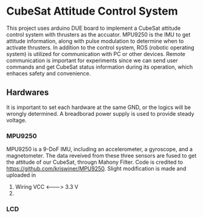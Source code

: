 # CubeSat Attitude Control System
This project uses arduino DUE board to implement a CubeSat attitude control system with thrusters as the accuator.
MPU9250 is the IMU to get attitude information, along with pulse modulation to determine when to activate thrusters. 
In addition to the control system, ROS (robotic operating system) is utilized for communication with PC or other devices.
Remote communication is important for experiments since we can send user commands and get CubeSat status information during its operation, 
which enhaces safety and convenience.

## Hardwares
It is important to set each hardware at the same GND, or the logics will be wrongly determined. A breadborad power supply is used 
to provide steady voltage.

### MPU9250
MPU9250 is a 9-DoF IMU, including an accelerometer, a gyroscope, and a magnetometer.
The data reveived from these three sensors are fused to get the attitude of our CubeSat, througn Mahony Filter.
Code is credited to https://github.com/kriswiner/MPU9250. Slight modification is made and uploaded in 

1. Wiring
   VCC <---> 3.3 V
2.

### LCD

